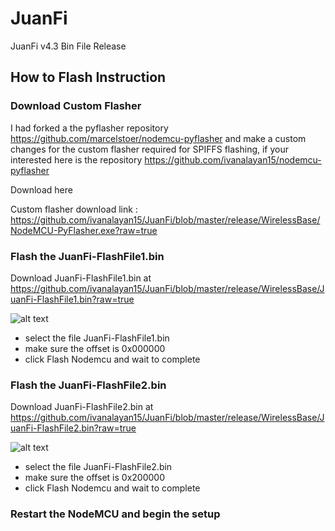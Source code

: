 # JuanFi

JuanFi v4.3 Bin File Release


## How to Flash Instruction
 
### Download Custom Flasher
I had forked a the pyflasher repository https://github.com/marcelstoer/nodemcu-pyflasher and make a custom changes for the custom flasher required for SPIFFS flashing, if your interested here is the repository https://github.com/ivanalayan15/nodemcu-pyflasher 

Download here

Custom flasher download link : https://github.com/ivanalayan15/JuanFi/blob/master/release/WirelessBase/NodeMCU-PyFlasher.exe?raw=true

### Flash the JuanFi-FlashFile1.bin

Download JuanFi-FlashFile1.bin at https://github.com/ivanalayan15/JuanFi/blob/master/release/WirelessBase/JuanFi-FlashFile1.bin?raw=true 

![alt text](https://github.com/ivanalayan15/JuanFi/blob/master/docs/JuanFi-FlashFile1.PNG?raw=true)

* select the file JuanFi-FlashFile1.bin
* make sure the offset is 0x000000 
* click Flash Nodemcu and wait to complete

### Flash the JuanFi-FlashFile2.bin

Download JuanFi-FlashFile2.bin at https://github.com/ivanalayan15/JuanFi/blob/master/release/WirelessBase/JuanFi-FlashFile2.bin?raw=true 

![alt text](https://github.com/ivanalayan15/JuanFi/blob/master/docs/JuanFi-FlashFile2.PNG?raw=true)

* select the file JuanFi-FlashFile2.bin
* make sure the offset is 0x200000 
* click Flash Nodemcu and wait to complete

### Restart the NodeMCU and begin the setup
